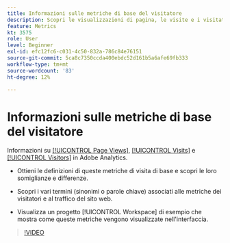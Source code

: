 ```yaml
---
title: Informazioni sulle metriche di base del visitatore
description: Scopri le visualizzazioni di pagina, le visite e i visitatori in Adobe Analytics. Ottieni informazioni approfondite sulle metriche visitatore di base, utili per comprendere il traffico del tuo sito web.
feature: Metrics
kt: 3575
role: User
level: Beginner
exl-id: efc12fc6-c031-4c50-832a-786c84e76151
source-git-commit: 5ca8c7350ccda400ebdc52d161b5a6afe69fb333
workflow-type: tm+mt
source-wordcount: '83'
ht-degree: 12%

---
```


# Informazioni sulle metriche di base del visitatore

Informazioni su [[!UICONTROL Page Views]](https://experienceleague.adobe.com/docs/analytics/components/metrics/page-views.html?lang=it), [[!UICONTROL Visits]](https://experienceleague.adobe.com/docs/analytics/components/metrics/visits.html?lang=it) e [[!UICONTROL Visitors]](https://experienceleague.adobe.com/docs/analytics/components/metrics/unique-visitors.html?lang=it) in Adobe Analytics.

* Ottieni le definizioni di queste metriche di visita di base e scopri le loro somiglianze e differenze.

* Scopri i vari termini (sinonimi o parole chiave) associati alle metriche dei visitatori e al traffico del sito web.

* Visualizza un progetto [!UICONTROL Workspace] di esempio che mostra come queste metriche vengono visualizzate nell&#39;interfaccia.

>[!VIDEO](https://video.tv.adobe.com/v/37376/?quality=12&learn=on&captions=ita)
